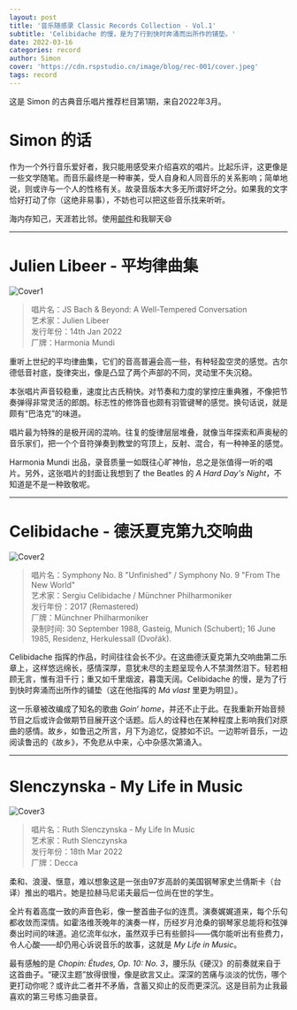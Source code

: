 ```yaml
---
layout: post
title: '音乐随感录 Classic Records Collection - Vol.1'
subtitle: 'Celibidache 的慢，是为了行到快时奔涌而出所作的铺垫。'
date: 2022-03-16
categories: record
author: Simon
cover: 'https://cdn.rspstudio.cn/image/blog/rec-001/cover.jpeg'
tags: record
---
```


这是 Simon 的古典音乐唱片推荐栏目第1期，来自2022年3月。

# Simon 的话

作为一个外行音乐爱好者，我只能用感受来介绍喜欢的唱片。比起乐评，这更像是一些文学随笔。而音乐最终是一种审美，受人自身和人同音乐的关系影响；简单地说，则或许与一个人的性格有关。故录音版本大多无所谓好坏之分。如果我的文字恰好打动了你（这绝非易事），不妨也可以把这些音乐找来听听。

海内存知己，天涯若比邻。使用[邮件](mailto:i@rsp.ink)和我聊天😄

---

# Julien Libeer - 平均律曲集
![Cover1](https://cdn.rspstudio.cn/image/blog/rec-001/1.png)

> 唱片名：JS Bach & Beyond: A Well-Tempered Conversation
<br>艺术家：Julien Libeer
<br>发行年份：14th Jan 2022
<br>厂牌：Harmonia Mundi

重听上世纪的平均律曲集，它们的音高普遍会高一些，有种轻盈空灵的感觉。古尔德低音衬底，旋律突出，像是凸显了两个声部的不同，灵动里不失沉稳。

本张唱片声音较稳重，速度比古氏稍快。对节奏和力度的掌控庄重典雅，不像把节奏弹得非常灵活的郎朗。标志性的修饰音也颇有羽管键琴的感觉。换句话说，就是颇有“巴洛克”的味道。

唱片最为特殊的是极开阔的混响。往复的旋律层层堆叠，就像当年探索和声奥秘的音乐家们，把一个个音符弹奏到教堂的穹顶上，反射、混合，有一种神圣的感觉。

Harmonia Mundi 出品，录音质量一如既往心旷神怡，总之是张值得一听的唱片。另外，这张唱片的封面让我想到了 the Beatles 的 *A Hard Day's Night*，不知道是不是一种致敬呢。

---

# Celibidache - 德沃夏克第九交响曲

![Cover2](https://cdn.rspstudio.cn/image/blog/rec-001/2.jpg)

> 唱片名：Symphony No. 8 "Unfinished" / Symphony No. 9 "From The New World"
<br>艺术家：Sergiu Celibidache / Münchner Philharmoniker
<br>发行年份：2017 (Remastered)
<br>厂牌：Münchner Philharmoniker
<br>录制时间: 30 September 1988, Gasteig, Munich (Schubert); 16 June 1985, Residenz, Herkulessall (Dvořák).

Celibidache 指挥的作品，时间往往会长不少。在这曲德沃夏克第九交响曲第二乐章上，这样悠远绵长，感情深厚，意犹未尽的主题呈现令人不禁潸然泪下。轻若相顾无言，惟有泪千行；重又如千里烟波，暮霭天阔。Celibidache 的慢，是为了行到快时奔涌而出所作的铺垫（这在他指挥的 *Má vlast* 里更为明显）。

这一乐章被改编成了知名的歌曲 *Goin‘ home*，并还不止于此。在我重新开始音频节目之后或许会做期节目展开这个话题。后人的诠释也在某种程度上影响我们对原曲的感情。故乡，如鲁迅之所言，月下为追忆，促膝如不识。一边聆听音乐，一边阅读鲁迅的《故乡》，不免悲从中来，心中杂感次第涌入。

---

# Slenczynska - My Life in Music
![Cover3](https://cdn.rspstudio.cn/image/blog/rec-001/3.jpg)

> 唱片名：Ruth Slenczynska - My Life In Music
<br>艺术家：Ruth Slenczynska
<br>发行年份：18th Mar 2022
<br>厂牌：Decca

柔和、浪漫、惬意，难以想象这是一张由97岁高龄的美国钢琴家史兰倩斯卡（台译）推出的唱片。她是拉赫马尼诺夫最后一位尚在世的学生。

全片有着高度一致的声音色彩，像一整首曲子似的连贯。演奏娓娓道来，每个乐句都收敛而深情。如霍洛维茨晚年的演奏一样，历经岁月沧桑的钢琴家总能将和弦弹奏出时间的味道。追忆流年似水，虽然双手已有些颤抖——偶尔能听出有些费力，令人心酸——却仍用心诉说音乐的故事，这就是 *My Life in Music*。

最有感触的是 *Chopin: Études, Op. 10: No. 3*，腰乐队《硬汉》的前奏就来自于这首曲子。“硬汉主题”放得很慢，像是欲言又止。深深的苦痛与淡淡的忧伤，哪个更打动你呢？或许此二者并不矛盾，含蓄又抑止的反而更深沉。这是目前为止我最喜欢的第三号练习曲录音。
